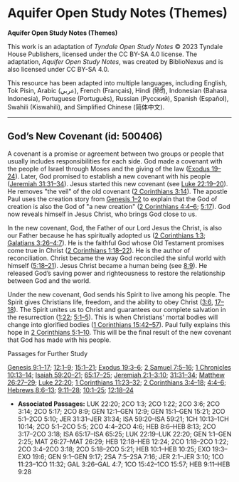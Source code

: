 # Aquifer Open Study Notes (Themes)

**Aquifer Open Study Notes (Themes)**

This work is an adaptation of *Tyndale Open Study Notes* © 2023 Tyndale House Publishers, licensed under the CC BY\-SA 4\.0 license. The adaptation, *Aquifer Open Study Notes*, was created by BiblioNexus and is also licensed under CC BY\-SA 4\.0\.

This resource has been adapted into multiple languages, including English, Tok Pisin, Arabic (عربي), French (Français), Hindi (हिंदी), Indonesian (Bahasa Indonesia), Portuguese (Português), Russian (Русский), Spanish (Español), Swahili (Kiswahili), and Simplified Chinese (简体中文).



--------------------------------

## God’s New Covenant (id: 500406)

A covenant is a promise or agreement between two groups or people that usually includes responsibilities for each side. God made a covenant with the people of Israel through Moses and the giving of the law ([Exodus 19–24](https://ref.ly/Exod19:1-Exod24:18)). Later, God promised to establish a new covenant with his people ([Jeremiah 31:31–34](https://ref.ly/Jer31:31-Jer31:34)). Jesus started this new covenant (see [Luke 22:19–20](https://ref.ly/Luke22:19-Luke22:20)). He removes "the veil" of the old covenant ([2 Corinthians 3:14](https://ref.ly/2Cor3:14)). The apostle Paul uses the creation story from [Genesis 1–2](https://ref.ly/Gen1:1-Gen2:25) to explain that the God of creation is also the God of "a new creation" ([2 Corinthians 4:4–6](https://ref.ly/2Cor4:4-2Cor4:6); [5:17](https://ref.ly/2Cor5:17)). God now reveals himself in Jesus Christ, who brings God close to us.

In the new covenant, God, the Father of our Lord Jesus the Christ, is also our Father because he has spiritually adopted us ([2 Corinthians 1:3](https://ref.ly/2Cor1:3); [Galatians 3:26–4:7](https://ref.ly/Gal3:26-Gal4:7)). He is the faithful God whose Old Testament promises come true in Christ ([2 Corinthians 1:18–22](https://ref.ly/2Cor1:18-2Cor1:22)). He is the author of reconciliation. Christ became the way God reconciled the sinful world with himself ([5:18–21](https://ref.ly/2Cor5:18-2Cor5:21)). Jesus Christ became a human being (see [8:9](https://ref.ly/2Cor8:9)). He released God’s saving power and righteousness to restore the relationship between God and the world.

Under the new covenant, God sends his Spirit to live among his people. The Spirit gives Christians life, freedom, and the ability to obey Christ ([3:6](https://ref.ly/2Cor3:6), [17–18](https://ref.ly/2Cor3:17-2Cor3:18)). The Spirit unites us to Christ and guarantees our complete salvation in the resurrection ([1:22](https://ref.ly/2Cor1:22); [5:1–5](https://ref.ly/2Cor5:1-2Cor5:5)). This is when Christians' mortal bodies will change into glorified bodies ([1 Corinthians 15:42–57](https://ref.ly/1Cor15:42-1Cor15:57)). Paul fully explains this hope in [2 Corinthians 5:1–10](https://ref.ly/2Cor5:1-2Cor5:10). This will be the final result of the new covenant that God has made with his people.

Passages for Further Study

[Genesis 9:1–17](https://ref.ly/Gen9:1-Gen9:17); [12:1–9](https://ref.ly/Gen12:1-Gen12:9); [15:1–21](https://ref.ly/Gen15:1-Gen15:21); [Exodus 19:3–6](https://ref.ly/Exod19:3-Exod19:6); [2 Samuel 7:5–16](https://ref.ly/2Sam7:5-2Sam7:16); [1 Chronicles 10:13–14](https://ref.ly/1Chr10:13-1Chr10:14); [Isaiah 59:20–21](https://ref.ly/Isa59:20-Isa59:21); [65:17–25](https://ref.ly/Isa65:17-Isa65:25); [Jeremiah 2:1–3:10](https://ref.ly/Jer2:1-Jer3:10); [31:31–34](https://ref.ly/Jer31:31-Jer31:34); [Matthew 26:27–29](https://ref.ly/Matt26:27-Matt26:29); [Luke 22:20](https://ref.ly/Luke22:20); [1 Corinthians 11:23–32](https://ref.ly/1Cor11:23-1Cor11:32); [2 Corinthians 3:4–18](https://ref.ly/2Cor3:4-2Cor3:18); [4:4–6](https://ref.ly/2Cor4:4-2Cor4:6); [Hebrews 8:6–13](https://ref.ly/Heb8:6-Heb8:13); [9:11–28](https://ref.ly/Heb9:11-Heb9:28); [10:1–25](https://ref.ly/Heb10:1-Heb10:25); [12:18–24](https://ref.ly/Heb12:18-Heb12:24)

* **Associated Passages:** LUK 22:20; 2CO 1:3; 2CO 1:22; 2CO 3:6; 2CO 3:14; 2CO 5:17; 2CO 8:9; GEN 12:1–GEN 12:9; GEN 15:1–GEN 15:21; 2CO 5:1–2CO 5:10; JER 31:31–JER 31:34; ISA 59:20–ISA 59:21; 1CH 10:13–1CH 10:14; 2CO 5:1–2CO 5:5; 2CO 4:4–2CO 4:6; HEB 8:6–HEB 8:13; 2CO 3:17–2CO 3:18; ISA 65:17–ISA 65:25; LUK 22:19–LUK 22:20; GEN 1:1–GEN 2:25; MAT 26:27–MAT 26:29; HEB 12:18–HEB 12:24; 2CO 1:18–2CO 1:22; 2CO 3:4–2CO 3:18; 2CO 5:18–2CO 5:21; HEB 10:1–HEB 10:25; EXO 19:3–EXO 19:6; GEN 9:1–GEN 9:17; 2SA 7:5–2SA 7:16; JER 2:1–JER 3:10; 1CO 11:23–1CO 11:32; GAL 3:26–GAL 4:7; 1CO 15:42–1CO 15:57; HEB 9:11–HEB 9:28

